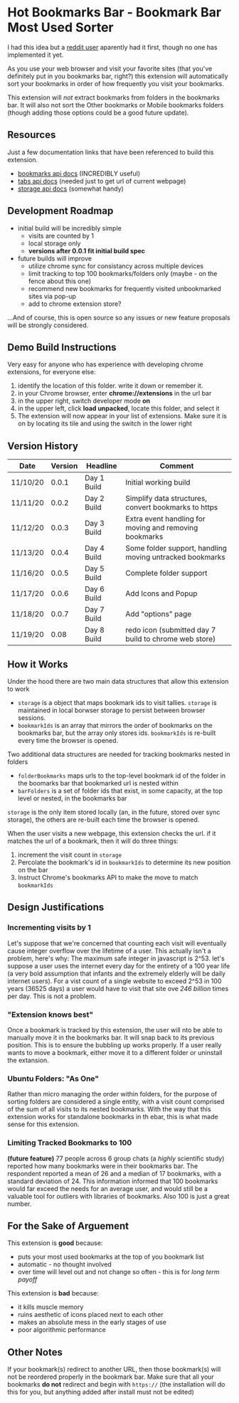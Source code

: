 # Hot Bookmarks Bar - Bookmark Bar Most Used Sorter

I had this idea but a [reddit user](https://www.reddit.com/r/chrome/comments/2cgfti/how_do_i_sort_my_bookmarks_by_frequency_of/) aparently had it first, though no one has implemented it yet.

As you use your web browser and visit your favorite sites (that you've definitely put in you bookmarks bar, right?) this extension will automatically sort your bookmarks in order of how frequently you visit your bookmarks.

This extension will *not* extract bookmarks from folders in the bookmarks bar. It will also not sort the Other bookmarks or Mobile bookmarks folders (though adding those options could be a good future update).

## Resources

Just a few documentation links that have been referenced to build this extension.

* [bookmarks api docs](https://developer.chrome.com/extensions/bookmarks) (INCREDIBLY useful)
* [tabs api docs](https://developer.chrome.com/extensions/tabs#method-get) (needed just to get url of current webpage)
* [storage api docs](https://developer.chrome.com/extensions/storage) (somewhat handy)

## Development Roadmap

* initial build will be incredibly simple
  * visits are counted by 1
  * local storage only
  * **versions after 0.0.1 fit initial build spec**
* future builds will improve
  * utilize chrome sync for consistancy across multiple devices
  * limit tracking to top 100 bookmarks/folders only (maybe - on the fence about this one)
  * recommend new bookmarks for frequently visited unbookmarked sites via pop-up
  * add to chrome extension store?

...And of course, this is open source so any issues or new feature proposals will be strongly considered.

## Demo Build Instructions

Very easy for anyone who has experience with developing chrome extensions, for everyone else:

1. identify the location of this folder. write it down or remember it.
2. in your Chrome browser, enter **chrome://extensions** in the url bar
3. in the upper right, switch developer mode **on**
4. in the upper left, click **load unpacked**, locate this folder, and select it
5. The extension will now appear in your list of extensions. Make sure it is on by locating its tile and using the switch in the lower right

## Version History

| Date | Version | Headline | Comment |
| --- | --- | --- | --- |
| 11/10/20 | 0.0.1 | Day 1 Build | Initial working build |
| 11/11/20 | 0.0.2 | Day 2 Build | Simplify data structures, convert bookmarks to https |
| 11/12/20 | 0.0.3 | Day 3 Build | Extra event handling for moving and removing bookmarks |
| 11/13/20 | 0.0.4 | Day 4 Build | Some folder support, handling moving untracked bookmarks |
| 11/16/20 | 0.0.5 | Day 5 Build | Complete folder support |
| 11/17/20 | 0.0.6 | Day 6 Build | Add Icons and Popup |
| 11/18/20 | 0.0.7 | Day 7 Build | Add "options" page |
| 11/19/20 | 0.08 | Day 8 Build | redo icon (submitted day 7 build to chrome web store) |

## How it Works

Under the hood there are two main data structures that allow this extension to work

* `storage` is a object that maps bookmark ids to visit tallies. `storage` is maintained in local borwser storage to persist between browser sessions.
* `bookmarkIds` is an array that mirrors the order of bookmarks on the bookmarks bar, but the array only stores ids. `bookmarkIds` is re-built every time the browser is opened.

Two additional data structures are needed for tracking bookmarks nested in folders

* `folderBookmarks` maps urls to the top-level bookmark id of the folder in the boomarks bar that bookmarked url is nested within
* `barFolders` is a set of folder ids that exist, in some capacity, at the top level or nested, in the bookmarks bar

`storage` is the only item stored locally (an, in the future, stored over sync storage), the others are re-built each time the browser is opened.

When the user visits a new webpage, this extension checks the url. if it matches the url of a bookmark, then it will do three things:

1. increment the visit count in `storage`
2. Percolate the bookmark's id in `bookmarkIds` to determine its new position on the bar
3. Instruct Chrome's bookmarks API to make the move to match `bookmarkIds`

## Design Justifications

### Incrementing visits by 1

Let's suppose that we're concerned that counting each visit will eventually cause integer overflow over the lifetime of a user. This actually isn't a problem, here's why: The maximum safe integer in javascript is 2^53. let's suppose a user uses the internet every day for the entirety of a 100 year life (a very bold assumption that infants and the extremely elderly will be daily internet users). For a vist count of a single website to exceed 2^53 in 100 years (36525 days) a user would have to visit that site ove *246 billion* times per day. This is not a problem.

### "Extension knows best"

Once a bookmark is tracked by this extension, the user will nto be able to manually move it in the bookmarks bar. It will snap back to its previous position. This is to ensure the bubbling up works properly. If a user really wants to move a bookmark, either move it to a different folder or uninstall the extansion.

### Ubuntu Folders: "As One"

Rather than micro managing the order within folders, for the purpose of sorting folders are considered a single entity, with a visit count comprised of the sum of all visits to its nested bookmarks. With the way that this extension works for standalone bookmarks in th ebar, this is what made sense for this extension.

### Limiting Tracked Bookmarks to 100

**(future feature)** 77 people across 6 group chats (a *highly* scientific study) reported how many bookmarks were in their bookmarks bar. The respondent reported a mean of 26 and a median of 17 bookmarks, with a standard deviation of 24. This information informed that 100 bookmarks would far exceed the needs for an average user, and would still be a valuable tool for outliers with libraries of bookmarks. Also 100 is just a great number.

## For the Sake of Arguement

This extension is **good** because:

* puts your most used bookmarks at the top of you bookmark list
* automatic - no thought involved
* over time will level out and not change so often - this is for *long term payoff*

This extension is **bad** because:

* it kills muscle memory
* ruins aesthetic of icons placed next to each other
* makes an absolute mess in the early stages of use
* poor algorithmic performance

## Other Notes

If your bookmark(s) redirect to another URL, then those bookmark(s) will not be reordered properly in the bookmark bar. Make sure that all your bookmarks **do not** redirect and begin with `https://` (the installation will do this for you, but anything added after install must not be edited)
